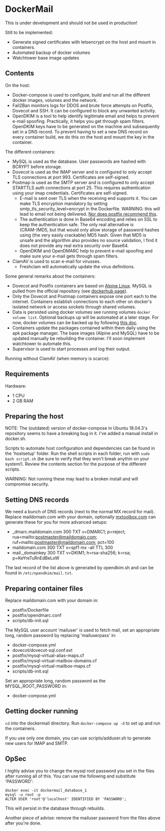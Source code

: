 # DockerMail

This is under development and should not be used in production!

Still to be implemented:
* Generate signed certificates with letsencrypt on the host and mount in containers.
* Automated backup of docker volumes
* Watchtower base image updates

## Contents

On the host:  
* Docker-compose is used to configure, build and run all the different docker images, volumes and the network.
* Fail2Ban monitors logs for DDOS and brute force attempts on Postfix, Dovecot and SSH. It can be configured to block any unwanted activity.
* OpenDKIM is a tool to help identify legitimate email and helps to prevent e-mail spoofing. Practically, it helps you get through spam filters. OpenDKIM keys have to be generated on the machine and subsequently set in a DNS record. To prevent having to set a new DNS record on every container build, we do this on the host and mount the key in the container.
  
The different containers:  
* MySQL is used as the database. User passwords are hashed with BCRYPT before storage.
* Dovecot is used as the IMAP server and is configured to only accept TLS connections at port 993. Certificates are self-signed.
* Postmap is used as the SMTP server and is configured to only accept STARTTLS auth connections at port 25. This requires authentication using your imap credentials. Certificates are self-signed.
  * E-mail is sent over TLS when the receiving end supports it. You can make TLS encryption mandatory by setting smtp_tls_security_level=encrypt in the Dockerfile. WARNING: this _will_ lead to email not being delivered. [Nor does postfix recommend this](http://www.postfix.org/postconf.5.html#smtp_tls_security_level).
  * The authentication is done in Base64 encoding and relies on SSL to keep the authentication safe. The only real alternative is (CRAM-)MD5, but that would only allow storage of password hashes using (the very easily crackable) MD5 hash. Given that MD5 is unsafe and the algorithm also provides no source validation, I find it does not provide any real extra security over Base64.
  * OpenDKIM and OpenDMARC help to prevent e-mail spoofing and make sure your e-mail gets through spam filters.
* ClamAV is used to scan e-mail for virusses.
  * Freshclam will automatically update the virus definitions.
  
Some general remarks about the containers:  
* Dovecot and Postfix containers are based on [Alpine Linux](https://www.alpinelinux.org/). MySQL is pulled from the official repository (see [dockerhub page](https://hub.docker.com/r/mysql/mysql-server)).
* Only the Dovecot and Postmap containers expose one port each to the internet. Containers establish connections to each other on docker's isolated network or access sockets through shared volumes.
* Data is persisted using docker volumes see running volumes `docker volume list`. Optional backups up will be automated at a later stage. For now, docker volumes can be backed up by following [this doc](https://docs.docker.com/storage/volumes/#backup-restore-or-migrate-data-volumes).
* Containers update the packages contained within them daily using the apk package manager. The base images (Alpine and MySQL) have to be updated manually be rebuilding the container. I'll soon implement watchtower to automate this.
* Supervisor is used to start processes and log their output.

Running without ClamAV (when memory is scarce):  

## Requirements

Hardware:  
* 1 CPU
* 2 GB RAM

## Preparing the host

NOTE: The (outdated) version of docker-compose in Ubuntu 18.04.3's repository seems to have a breaking bug in it. I've added a manual install in docker.sh.

Scripts to automate host configuration and dependencies can be found in the 'hostsetup' folder. Run the shell scripts in each folder, run with `sudo bash script.sh` (be sure to verify that they won't break anythin on your system!). Review the contents section for the purpose of the different scripts.  
  
WARNING: Not running these may lead to a broken install and will compromise security.

## Setting DNS records

We need a bunch of DNS records (next to the normal MX record for mail). Replace maildomain.com with your domain, optionally [mxtoolbox.com](https://mxtoolbox.com/) can generate these for you for more advanced setups:  

* _dmarc.maildomain.com   300 TXT v=DMARC1; p=reject; rua=mailto:postmaster@maildomain.com; ruf=mailto:postmaster@maildomain.com; pct=100
* maildomain.com 300  TXT v=spf1 mx -all  TTL 300
* mail._domainkey 300 TXT v=DKIM1; h=rsa-sha256; k=rsa; p=KeYreTuRnEdBeLoW
  
The last record of the list above is generated by opendkim.sh and can be found in `/etc/opendkim/mail.txt`.

## Preparing container files

Replace maildomain.com with your domain in:  
* postfix/Dockerfile
* postfix/opendmarc.conf
* scripts/db-init.sql
  
The MySQL user account 'mailuser' is used to fetch mail, set an appropriate long, random password by replacing 'mailuserpass' in:  
* docker-compose.yml
* dovecot/dovecot-sql.conf.ext
* postfix/mysql-virtual-alias-maps.cf
* postfix/mysql-virtual-mailbox-domains.cf
* postfix/mysql-virtual-mailbox-maps.cf
* scripts/db-init.sql

Set an appropriate long, random password as the MYSQL_ROOT_PASSWORD in:
* docker-compose.yml

## Getting docker running

`cd` into the dockermail directory. Run `docker-compose up -d` to set up and run the containers.

If you use only one domain, you can use scripts/adduser.sh to generate new users for IMAP and SMTP.

## OpSec

I highly advise you to change the mysql root password you set in the files after running all of this. You can use the following and substitute 'PASSWORD':

```
docker exec -it dockermail_database_1  
mysql -u root -p
ALTER USER 'root'@'localhost' IDENTIFIED BY 'PASSWORD';
```

This will persist in the database through rebuilds.  

Another piece of advise: remove the mailuser password from the files above after you're done.
